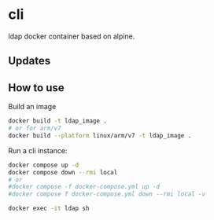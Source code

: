 # cli

ldap docker container based on alpine.

## Updates


## How to use

Build an image

```bash
docker build -t ldap_image .
# or for arm/v7
docker build --platform linux/arm/v7 -t ldap_image .
```

Run a cli instance:

```bash
docker compose up -d
docker compose down --rmi local
# or
#docker compose -f docker-compose.yml up -d
#docker compose f docker-compose.yml down --rmi local -v

docker exec -it ldap sh
```
